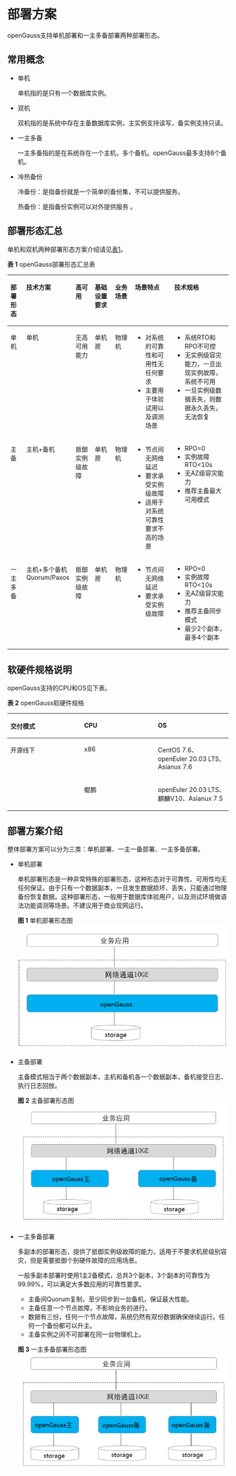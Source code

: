 # 部署方案<a name="ZH-CN_TOPIC_0251307662"></a>

openGauss支持单机部署和一主多备部署两种部署形态。

## 常用概念<a name="section27911144155312"></a>

-   单机

    单机指的是只有一个数据库实例。

-   双机

    双机指的是系统中存在主备数据库实例，主实例支持读写，备实例支持只读。

-   一主多备

    一主多备指的是在系统存在一个主机，多个备机。openGauss最多支持8个备机。

-   冷热备份

    冷备份：是指备份就是一个简单的备份集，不可以提供服务。

    热备份：是指备份实例可以对外提供服务 。


## 部署形态汇总<a name="section906197544"></a>

单机和双机两种部署形态方案介绍请见[表1](#zh-cn_topic_0243295239_zh-cn_topic_0240782908_table138801827134510)。

**表 1**  openGauss部署形态汇总表

<a name="zh-cn_topic_0243295239_zh-cn_topic_0240782908_table138801827134510"></a>
<table><thead align="left"><tr id="zh-cn_topic_0243295239_zh-cn_topic_0240782908_row88806271452"><th class="cellrowborder" valign="top" width="7.830783078307831%" id="mcps1.2.8.1.1"><p id="zh-cn_topic_0243295239_zh-cn_topic_0240782908_p9880227184518"><a name="zh-cn_topic_0243295239_zh-cn_topic_0240782908_p9880227184518"></a><a name="zh-cn_topic_0243295239_zh-cn_topic_0240782908_p9880227184518"></a>部署形态</p>
</th>
<th class="cellrowborder" valign="top" width="11.561156115611562%" id="mcps1.2.8.1.2"><p id="zh-cn_topic_0243295239_zh-cn_topic_0240782908_p1388836114920"><a name="zh-cn_topic_0243295239_zh-cn_topic_0240782908_p1388836114920"></a><a name="zh-cn_topic_0243295239_zh-cn_topic_0240782908_p1388836114920"></a>技术方案</p>
</th>
<th class="cellrowborder" valign="top" width="10.051005100510052%" id="mcps1.2.8.1.3"><p id="zh-cn_topic_0243295239_zh-cn_topic_0240782908_p133131537114919"><a name="zh-cn_topic_0243295239_zh-cn_topic_0240782908_p133131537114919"></a><a name="zh-cn_topic_0243295239_zh-cn_topic_0240782908_p133131537114919"></a>高可用</p>
</th>
<th class="cellrowborder" valign="top" width="10.671067106710671%" id="mcps1.2.8.1.4"><p id="zh-cn_topic_0243295239_zh-cn_topic_0240782908_p6990111871915"><a name="zh-cn_topic_0243295239_zh-cn_topic_0240782908_p6990111871915"></a><a name="zh-cn_topic_0243295239_zh-cn_topic_0240782908_p6990111871915"></a>基础设置要求</p>
</th>
<th class="cellrowborder" valign="top" width="10.41104110411041%" id="mcps1.2.8.1.5"><p id="zh-cn_topic_0243295239_zh-cn_topic_0240782908_p103111337154915"><a name="zh-cn_topic_0243295239_zh-cn_topic_0240782908_p103111337154915"></a><a name="zh-cn_topic_0243295239_zh-cn_topic_0240782908_p103111337154915"></a>业务场景</p>
</th>
<th class="cellrowborder" valign="top" width="20.99209920992099%" id="mcps1.2.8.1.6"><p id="zh-cn_topic_0243295239_zh-cn_topic_0240782908_p7880132764518"><a name="zh-cn_topic_0243295239_zh-cn_topic_0240782908_p7880132764518"></a><a name="zh-cn_topic_0243295239_zh-cn_topic_0240782908_p7880132764518"></a>场景特点</p>
</th>
<th class="cellrowborder" valign="top" width="28.48284828482848%" id="mcps1.2.8.1.7"><p id="zh-cn_topic_0243295239_zh-cn_topic_0240782908_p1088012784511"><a name="zh-cn_topic_0243295239_zh-cn_topic_0240782908_p1088012784511"></a><a name="zh-cn_topic_0243295239_zh-cn_topic_0240782908_p1088012784511"></a>技术规格</p>
</th>
</tr>
</thead>
<tbody><tr id="zh-cn_topic_0243295239_zh-cn_topic_0240782908_row18811277455"><td class="cellrowborder" valign="top" width="7.830783078307831%" headers="mcps1.2.8.1.1 "><p id="zh-cn_topic_0243295239_zh-cn_topic_0240782908_p9881162744520"><a name="zh-cn_topic_0243295239_zh-cn_topic_0240782908_p9881162744520"></a><a name="zh-cn_topic_0243295239_zh-cn_topic_0240782908_p9881162744520"></a>单机</p>
</td>
<td class="cellrowborder" valign="top" width="11.561156115611562%" headers="mcps1.2.8.1.2 "><p id="zh-cn_topic_0243295239_zh-cn_topic_0240782908_p288192718457"><a name="zh-cn_topic_0243295239_zh-cn_topic_0240782908_p288192718457"></a><a name="zh-cn_topic_0243295239_zh-cn_topic_0240782908_p288192718457"></a>单机</p>
</td>
<td class="cellrowborder" valign="top" width="10.051005100510052%" headers="mcps1.2.8.1.3 "><p id="zh-cn_topic_0243295239_zh-cn_topic_0240782908_p17881172714513"><a name="zh-cn_topic_0243295239_zh-cn_topic_0240782908_p17881172714513"></a><a name="zh-cn_topic_0243295239_zh-cn_topic_0240782908_p17881172714513"></a>无高可用能力</p>
</td>
<td class="cellrowborder" valign="top" width="10.671067106710671%" headers="mcps1.2.8.1.4 "><p id="zh-cn_topic_0243295239_zh-cn_topic_0240782908_p1198919186193"><a name="zh-cn_topic_0243295239_zh-cn_topic_0240782908_p1198919186193"></a><a name="zh-cn_topic_0243295239_zh-cn_topic_0240782908_p1198919186193"></a>单机房</p>
</td>
<td class="cellrowborder" valign="top" width="10.41104110411041%" headers="mcps1.2.8.1.5 "><p id="zh-cn_topic_0243295239_zh-cn_topic_0240782908_p868019214187"><a name="zh-cn_topic_0243295239_zh-cn_topic_0240782908_p868019214187"></a><a name="zh-cn_topic_0243295239_zh-cn_topic_0240782908_p868019214187"></a>物理机</p>
</td>
<td class="cellrowborder" valign="top" width="20.99209920992099%" headers="mcps1.2.8.1.6 "><a name="zh-cn_topic_0243295239_zh-cn_topic_0240782908_ul61827011712"></a><a name="zh-cn_topic_0243295239_zh-cn_topic_0240782908_ul61827011712"></a><ul id="zh-cn_topic_0243295239_zh-cn_topic_0240782908_ul61827011712"><li>对系统的可靠性和可用性无任何要求</li><li>主要用于体验试用以及调测场景</li></ul>
</td>
<td class="cellrowborder" valign="top" width="28.48284828482848%" headers="mcps1.2.8.1.7 "><a name="zh-cn_topic_0243295239_zh-cn_topic_0240782908_ul83681420142312"></a><a name="zh-cn_topic_0243295239_zh-cn_topic_0240782908_ul83681420142312"></a><ul id="zh-cn_topic_0243295239_zh-cn_topic_0240782908_ul83681420142312"><li>系统RTO和RPO不可控</li><li>无实例级容灾能力，一旦出现实例故障，系统不可用</li><li>一旦实例级数据丢失，则数据永久丢失，无法恢复</li></ul>
</td>
</tr>
<tr id="zh-cn_topic_0243295239_zh-cn_topic_0240782908_row16881142774510"><td class="cellrowborder" valign="top" width="7.830783078307831%" headers="mcps1.2.8.1.1 "><p id="zh-cn_topic_0243295239_zh-cn_topic_0240782908_p8881192712456"><a name="zh-cn_topic_0243295239_zh-cn_topic_0240782908_p8881192712456"></a><a name="zh-cn_topic_0243295239_zh-cn_topic_0240782908_p8881192712456"></a>主备</p>
</td>
<td class="cellrowborder" valign="top" width="11.561156115611562%" headers="mcps1.2.8.1.2 "><p id="zh-cn_topic_0243295239_zh-cn_topic_0240782908_p488172764514"><a name="zh-cn_topic_0243295239_zh-cn_topic_0240782908_p488172764514"></a><a name="zh-cn_topic_0243295239_zh-cn_topic_0240782908_p488172764514"></a>主机+备机</p>
</td>
<td class="cellrowborder" valign="top" width="10.051005100510052%" headers="mcps1.2.8.1.3 "><p id="zh-cn_topic_0243295239_zh-cn_topic_0240782908_p888116276453"><a name="zh-cn_topic_0243295239_zh-cn_topic_0240782908_p888116276453"></a><a name="zh-cn_topic_0243295239_zh-cn_topic_0240782908_p888116276453"></a>抵御实例级故障</p>
</td>
<td class="cellrowborder" valign="top" width="10.671067106710671%" headers="mcps1.2.8.1.4 "><p id="zh-cn_topic_0243295239_zh-cn_topic_0240782908_p2988191815196"><a name="zh-cn_topic_0243295239_zh-cn_topic_0240782908_p2988191815196"></a><a name="zh-cn_topic_0243295239_zh-cn_topic_0240782908_p2988191815196"></a>单机房</p>
</td>
<td class="cellrowborder" valign="top" width="10.41104110411041%" headers="mcps1.2.8.1.5 "><p id="zh-cn_topic_0243295239_zh-cn_topic_0240782908_p12948205813196"><a name="zh-cn_topic_0243295239_zh-cn_topic_0240782908_p12948205813196"></a><a name="zh-cn_topic_0243295239_zh-cn_topic_0240782908_p12948205813196"></a>物理机</p>
</td>
<td class="cellrowborder" valign="top" width="20.99209920992099%" headers="mcps1.2.8.1.6 "><a name="zh-cn_topic_0243295239_zh-cn_topic_0240782908_ul617272701813"></a><a name="zh-cn_topic_0243295239_zh-cn_topic_0240782908_ul617272701813"></a><ul id="zh-cn_topic_0243295239_zh-cn_topic_0240782908_ul617272701813"><li>节点间无网络延迟</li><li>要求承受实例级故障</li><li>适用于对系统可靠性要求不高的场景</li></ul>
</td>
<td class="cellrowborder" valign="top" width="28.48284828482848%" headers="mcps1.2.8.1.7 "><a name="zh-cn_topic_0243295239_zh-cn_topic_0240782908_ul15571133112234"></a><a name="zh-cn_topic_0243295239_zh-cn_topic_0240782908_ul15571133112234"></a><ul id="zh-cn_topic_0243295239_zh-cn_topic_0240782908_ul15571133112234"><li>RPO=0</li><li>实例故障RTO&lt;10s</li><li>无AZ级容灾能力</li><li>推荐主备最大可用模式</li></ul>
</td>
</tr>
<tr id="zh-cn_topic_0243295239_zh-cn_topic_0240782908_row1188192764517"><td class="cellrowborder" valign="top" width="7.830783078307831%" headers="mcps1.2.8.1.1 "><p id="zh-cn_topic_0243295239_zh-cn_topic_0240782908_p12881102744520"><a name="zh-cn_topic_0243295239_zh-cn_topic_0240782908_p12881102744520"></a><a name="zh-cn_topic_0243295239_zh-cn_topic_0240782908_p12881102744520"></a>一主多备</p>
</td>
<td class="cellrowborder" valign="top" width="11.561156115611562%" headers="mcps1.2.8.1.2 "><p id="zh-cn_topic_0243295239_zh-cn_topic_0240782908_p28811277451"><a name="zh-cn_topic_0243295239_zh-cn_topic_0240782908_p28811277451"></a><a name="zh-cn_topic_0243295239_zh-cn_topic_0240782908_p28811277451"></a>主机+多个备机 Quorum/Paxos</p>
</td>
<td class="cellrowborder" valign="top" width="10.051005100510052%" headers="mcps1.2.8.1.3 "><p id="zh-cn_topic_0243295239_zh-cn_topic_0240782908_p1965812387151"><a name="zh-cn_topic_0243295239_zh-cn_topic_0240782908_p1965812387151"></a><a name="zh-cn_topic_0243295239_zh-cn_topic_0240782908_p1965812387151"></a>抵御实例级故障</p>
</td>
<td class="cellrowborder" valign="top" width="10.671067106710671%" headers="mcps1.2.8.1.4 "><p id="zh-cn_topic_0243295239_zh-cn_topic_0240782908_p1098791801920"><a name="zh-cn_topic_0243295239_zh-cn_topic_0240782908_p1098791801920"></a><a name="zh-cn_topic_0243295239_zh-cn_topic_0240782908_p1098791801920"></a>单机房</p>
</td>
<td class="cellrowborder" valign="top" width="10.41104110411041%" headers="mcps1.2.8.1.5 "><p id="zh-cn_topic_0243295239_zh-cn_topic_0240782908_p8591412192012"><a name="zh-cn_topic_0243295239_zh-cn_topic_0240782908_p8591412192012"></a><a name="zh-cn_topic_0243295239_zh-cn_topic_0240782908_p8591412192012"></a>物理机</p>
</td>
<td class="cellrowborder" valign="top" width="20.99209920992099%" headers="mcps1.2.8.1.6 "><a name="zh-cn_topic_0243295239_zh-cn_topic_0240782908_ul1473717417212"></a><a name="zh-cn_topic_0243295239_zh-cn_topic_0240782908_ul1473717417212"></a><ul id="zh-cn_topic_0243295239_zh-cn_topic_0240782908_ul1473717417212"><li>节点间无网络延迟</li><li>要求承受实例级故障</li></ul>
</td>
<td class="cellrowborder" valign="top" width="28.48284828482848%" headers="mcps1.2.8.1.7 "><a name="zh-cn_topic_0243295239_zh-cn_topic_0240782908_ul13758194392316"></a><a name="zh-cn_topic_0243295239_zh-cn_topic_0240782908_ul13758194392316"></a><ul id="zh-cn_topic_0243295239_zh-cn_topic_0240782908_ul13758194392316"><li>RPO=0</li><li>实例故障RTO&lt;10s</li><li>无AZ级容灾能力</li><li>推荐主备同步模式</li><li>最少2个副本，最多4个副本</li></ul>
</td>
</tr>
</tbody>
</table>



## 软硬件规格说明<a name="zh-cn_topic_0243295239_zh-cn_topic_0240782908_section9327172719508"></a>

openGauss支持的CPU和OS见下表。

**表 2**  openGauss软硬件规格

<a name="zh-cn_topic_0243295239_zh-cn_topic_0240782908_table112131848163420"></a>
<table><thead align="left"><tr id="zh-cn_topic_0243295239_zh-cn_topic_0240782908_row1521418485347"><th class="cellrowborder" valign="top" width="33.33333333333333%" id="mcps1.2.4.1.1"><p id="zh-cn_topic_0243295239_zh-cn_topic_0240782908_p521474873420"><a name="zh-cn_topic_0243295239_zh-cn_topic_0240782908_p521474873420"></a><a name="zh-cn_topic_0243295239_zh-cn_topic_0240782908_p521474873420"></a>交付模式</p>
</th>
<th class="cellrowborder" valign="top" width="33.33333333333333%" id="mcps1.2.4.1.2"><p id="zh-cn_topic_0243295239_zh-cn_topic_0240782908_p182145480348"><a name="zh-cn_topic_0243295239_zh-cn_topic_0240782908_p182145480348"></a><a name="zh-cn_topic_0243295239_zh-cn_topic_0240782908_p182145480348"></a>CPU</p>
</th>
<th class="cellrowborder" valign="top" width="33.33333333333333%" id="mcps1.2.4.1.3"><p id="zh-cn_topic_0243295239_zh-cn_topic_0240782908_p1021415481346"><a name="zh-cn_topic_0243295239_zh-cn_topic_0240782908_p1021415481346"></a><a name="zh-cn_topic_0243295239_zh-cn_topic_0240782908_p1021415481346"></a>OS</p>
</th>
</tr>
</thead>
<tbody><tr id="zh-cn_topic_0243295239_zh-cn_topic_0240782908_row18214144823411"><td class="cellrowborder" rowspan="2" valign="top" width="33.33333333333333%" headers="mcps1.2.4.1.1 "><p id="zh-cn_topic_0243295239_zh-cn_topic_0240782908_p42141148193411"><a name="zh-cn_topic_0243295239_zh-cn_topic_0240782908_p42141148193411"></a><a name="zh-cn_topic_0243295239_zh-cn_topic_0240782908_p42141148193411"></a>开源线下</p>
</td>
<td class="cellrowborder" valign="top" width="33.33333333333333%" headers="mcps1.2.4.1.2 "><p id="zh-cn_topic_0243295239_zh-cn_topic_0240782908_p1214174883410"><a name="zh-cn_topic_0243295239_zh-cn_topic_0240782908_p1214174883410"></a><a name="zh-cn_topic_0243295239_zh-cn_topic_0240782908_p1214174883410"></a>x86</p>
</td>
<td class="cellrowborder" valign="top" width="33.33333333333333%" headers="mcps1.2.4.1.3 "><p id="zh-cn_topic_0243295239_zh-cn_topic_0240782908_p19214148183417"><a name="zh-cn_topic_0243295239_zh-cn_topic_0240782908_p19214148183417"></a><a name="zh-cn_topic_0243295239_zh-cn_topic_0240782908_p19214148183417"></a>CentOS 7.6、openEuler 20.03 LTS、Asianux 7.6</p>
</td>
</tr>
<tr id="zh-cn_topic_0243295239_zh-cn_topic_0240782908_row221414883410"><td class="cellrowborder" valign="top" headers="mcps1.2.4.1.1 "><p id="zh-cn_topic_0243295239_zh-cn_topic_0240782908_p11214164893414"><a name="zh-cn_topic_0243295239_zh-cn_topic_0240782908_p11214164893414"></a><a name="zh-cn_topic_0243295239_zh-cn_topic_0240782908_p11214164893414"></a>鲲鹏</p>
</td>
<td class="cellrowborder" valign="top" headers="mcps1.2.4.1.2 "><p id="zh-cn_topic_0243295239_zh-cn_topic_0240782908_p6214348143417"><a name="zh-cn_topic_0243295239_zh-cn_topic_0240782908_p6214348143417"></a><a name="zh-cn_topic_0243295239_zh-cn_topic_0240782908_p6214348143417"></a>openEuler 20.03 LTS、麒麟V10、Asianux 7.5</p>
</td>
</tr>
</tbody>
</table>


## 部署方案介绍<a name="section185145125515"></a>

整体部署方案可以分为三类：单机部署、一主一备部署、一主多备部署。

-   单机部署

    单机部署形态是一种非常特殊的部署形态，这种形态对于可靠性、可用性均无任何保证。由于只有一个数据副本，一旦发生数据损坏、丢失，只能通过物理备份恢复数据。这种部署形态，一般用于数据库体验用户，以及测试环境做语法功能调测等场景。不建议用于商业现网运行。

    **图 1**  单机部署形态图<a name="zh-cn_topic_0243295241_zh-cn_topic_0243253012_fig1128133574111"></a>
    ![](figures/Deployment-Pattern-Diagram.png "单机部署形态图")

-   主备部署

    主备模式相当于两个数据副本，主机和备机各一个数据副本，备机接受日志、执行日志回放。

    **图 2**  主备部署形态图<a name="zh-cn_topic_0243295242_zh-cn_topic_0243253013_fig1843505845112"></a>
    ![](figures/Primary-and-secondary-deployment-pattern-diagram.png "主备部署形态图")

-   一主多备部署

    多副本的部署形态，提供了抵御实例级故障的能力，适用于不要求机房级别容灾，但是需要抵御个别硬件故障的应用场景。

    一般多副本部署时使用1主2备模式，总共3个副本，3个副本的可靠性为99.99%，可以满足大多数应用的可靠性要求。

    -   主备间Quorum复制，至少同步到一台备机，保证最大性能。
    -   主备任意一个节点故障，不影响业务的进行。
    -   数据有三份，任何一个节点故障，系统仍然有双份数据确保继续运行。任何一个备份都可以升主。
    -   主备实例之间不可部署在同一台物理机上。

    **图 3**  一主多备部署形态图<a name="fig5294135131017"></a>
    ![](figures/One-primary-and-multiple-standby-deployment-pattern-diagram.png "一主多备部署形态图")
